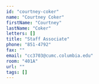 ```yaml
---
id: "courtney-coker"
name: "Courtney Coker"
firstName: "Courtney"
lastName: "Coker"
letters: []
title: "Staff Associate"
phone: "851-4792"
fax: ""
email: "cc3703@cumc.columbia.edu"
room: "401A"
url: ""
tags: []
---
```

